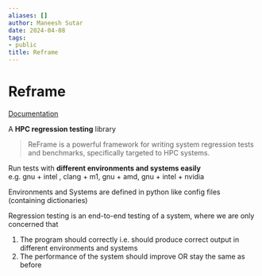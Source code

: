 ```yaml
---
aliases: []
author: Maneesh Sutar
date: 2024-04-08
tags:
- public
title: Reframe
---
```


# Reframe

[Documentation](https://reframe-hpc.readthedocs.io/en/stable/)

A **HPC regression testing** library

 > 
 > ReFrame is a powerful framework for writing system regression tests and benchmarks, specifically targeted to HPC systems.

Run tests with **different environments and systems easily**  
e.g. gnu + intel , clang + m1, gnu + amd, gnu + intel + nvidia

Environments and Systems are defined in python like config files (containing dictionaries)

Regression testing is an end-to-end testing of a system, where we are only concerned that

1. The program should correctly i.e. should produce correct output in different environments and systems
1. The performance of the system should improve OR stay the same as before
